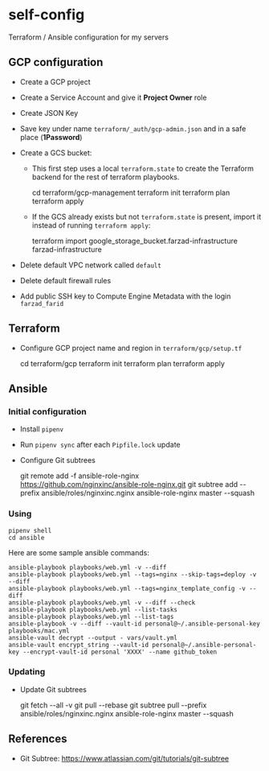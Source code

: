 # self-config

Terraform / Ansible configuration for my servers

## GCP configuration

* Create a GCP project
* Create a Service Account and give it **Project Owner** role
* Create JSON Key
* Save key under name `terraform/_auth/gcp-admin.json` and in a safe place (**1Password**)
* Create a GCS bucket:
  * This first step uses a local `terraform.state` to create the Terraform backend
    for the rest of terraform playbooks.


    cd terraform/gcp-management
    terraform init
    terraform plan
    terraform apply

  * If the GCS already exists but not `terraform.state` is present, import it instead of
    running `terraform apply`:


    terraform import google_storage_bucket.farzad-infrastructure farzad-infrastructure

* Delete default VPC network called `default`
* Delete default firewall rules
* Add public SSH key to Compute Engine Metadata with the login `farzad_farid`


## Terraform

* Configure GCP project name and region in `terraform/gcp/setup.tf`



    cd terraform/gcp
    terraform init
    terraform plan
    terraform apply


## Ansible

### Initial configuration

* Install `pipenv`
* Run `pipenv sync` after each `Pipfile.lock` update
* Configure Git subtrees


    git remote add -f ansible-role-nginx https://github.com/nginxinc/ansible-role-nginx.git
    git subtree add --prefix ansible/roles/nginxinc.nginx ansible-role-nginx master --squash

### Using


    pipenv shell
    cd ansible

Here are some sample ansible commands:


    ansible-playbook playbooks/web.yml -v --diff
    ansible-playbook playbooks/web.yml --tags=nginx --skip-tags=deploy -v --diff
    ansible-playbook playbooks/web.yml --tags=nginx_template_config -v --diff
    ansible-playbook playbooks/web.yml -v --diff --check
    ansible-playbook playbooks/web.yml --list-tasks
    ansible-playbook playbooks/web.yml --list-tags
    ansible-playbook -v --diff --vault-id personal@~/.ansible-personal-key playbooks/mac.yml
    ansible-vault decrypt --output - vars/vault.yml
    ansible-vault encrypt_string --vault-id personal@~/.ansible-personal-key --encrypt-vault-id personal 'XXXX' --name github_token

### Updating

* Update Git subtrees


    git fetch --all -v
    git pull --rebase
    git subtree pull --prefix ansible/roles/nginxinc.nginx ansible-role-nginx master --squash

## References

* Git Subtree: https://www.atlassian.com/git/tutorials/git-subtree
